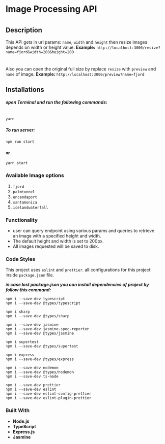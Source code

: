 # Image Processing API
#
## Description
This API gets in url params: `name`, `width` and `height` then resize images depends on width or height value.
__Example:__ `http://localhost:3000/resize?name=fjord&width=200&height=200`
#

Also you can open the original full size by replace `resize` with `preview` and `name` of image.
__Example:__ `http://localhost:3000/preview?name=fjord`

## Installations

##### open Terminal and run the following commands:
#
```
yarn
```

##### To run server:
`npm run start`
#### or
`yarn start`

### Available Image options
1. `fjord`
2. `palmtunnel`
3. `encendaport`
4. `santamonica`
5. `icelandwaterfall`


### Functionality
- user can query endpoint using various params and queries to retrieve an image with a specified height and width.
- The default height and width is set to 200px.
- All images requested will be saved to disk.

### Code Styles
This project uses `eslint` and `prettier`. all configurations for this project inside `package.json` file.

***in case lost package.json you can install dependencies of project by follow this command:***

```
npm i --save-dev typescript
npm i --save-dev @types/typescript

npm i sharp
npm i --save-dev @types/sharp

npm i --save-dev jasmine
npm i --save-dev jasmine-spec-reporter
npm i --save-dev @types/jasmine

npm i supertest
npm i --save-dev @types/supertest

npm i express
npm i --save-dev @types/express

npm i --save-dev nodemon
npm i --save-dev @types/nodemon
npm i --save-dev ts-node

npm i --save-dev prettier
npm i --save-dev eslint
npm i --save-dev eslint-config-prettier
npm i --save-dev eslint-plugin-prettier

```

### Built With
- **Node.js**
- **TypeScript**
- **Express.js**
- **Jasmine**